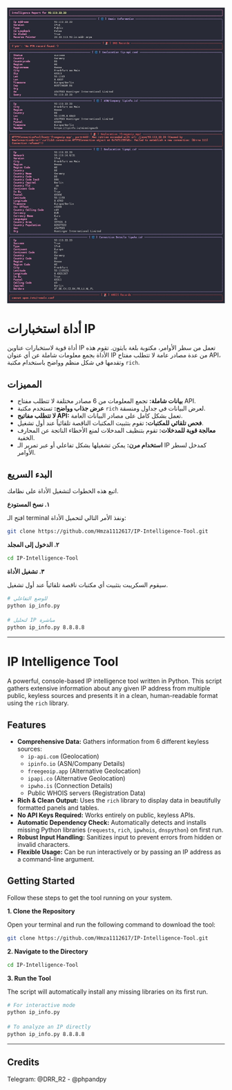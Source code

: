 ![Tool Preview](./Screenshot_20250816-205928_Termux.png)

# أداة استخبارات IP

أداة قوية لاستخبارات عناوين IP تعمل من سطر الأوامر، مكتوبة بلغة بايثون. تقوم هذه الأداة بجمع معلومات شاملة عن أي عنوان IP من عدة مصادر عامة لا تتطلب مفتاح API، وتقدمها في شكل منظم وواضح باستخدام مكتبة `rich`.

## المميزات

-   **بيانات شاملة:** تجمع المعلومات من 6 مصادر مختلفة لا تتطلب مفتاح API.
-   **عرض جذاب وواضح:** تستخدم مكتبة `rich` لعرض البيانات في جداول ومنسقة.
-   **لا تتطلب مفاتيح API:** تعمل بشكل كامل على مصادر البيانات العامة.
-   **فحص تلقائي للمكتبات:** تقوم بتثبيت المكتبات الناقصة تلقائياً عند أول تشغيل.
-   **معالجة قوية للمدخلات:** تقوم بتنظيف المدخلات لمنع الأخطاء الناتجة عن المحارف الخفية.
-   **استخدام مرن:** يمكن تشغيلها بشكل تفاعلي أو عبر تمرير الـ IP كمدخل لسطر الأوامر.

## البدء السريع

اتبع هذه الخطوات لتشغيل الأداة على نظامك.

**١. نسخ المستودع**

افتح الـ terminal ونفذ الأمر التالي لتحميل الأداة:

```bash
git clone https://github.com/Hmza1112617/IP-Intelligence-Tool.git
```

**٢. الدخول إلى المجلد**

```bash
cd IP-Intelligence-Tool
```

**٣. تشغيل الأداة**

سيقوم السكريبت بتثبيت أي مكتبات ناقصة تلقائياً عند أول تشغيل.

```bash
# للوضع التفاعلي
python ip_info.py

# لتحليل IP مباشرة
python ip_info.py 8.8.8.8
```

---

# IP Intelligence Tool

A powerful, console-based IP intelligence tool written in Python. This script gathers extensive information about any given IP address from multiple public, keyless sources and presents it in a clean, human-readable format using the `rich` library.

## Features

-   **Comprehensive Data:** Gathers information from 6 different keyless sources:
    -   `ip-api.com` (Geolocation)
    -   `ipinfo.io` (ASN/Company Details)
    -   `freegeoip.app` (Alternative Geolocation)
    -   `ipapi.co` (Alternative Geolocation)
    -   `ipwho.is` (Connection Details)
    -   Public WHOIS servers (Registration Data)
-   **Rich & Clean Output:** Uses the `rich` library to display data in beautifully formatted panels and tables.
-   **No API Keys Required:** Works entirely on public, keyless APIs.
-   **Automatic Dependency Check:** Automatically detects and installs missing Python libraries (`requests`, `rich`, `ipwhois`, `dnspython`) on first run.
-   **Robust Input Handling:** Sanitizes input to prevent errors from hidden or invalid characters.
-   **Flexible Usage:** Can be run interactively or by passing an IP address as a command-line argument.

## Getting Started

Follow these steps to get the tool running on your system.

**1. Clone the Repository**

Open your terminal and run the following command to download the tool:

```bash
git clone https://github.com/Hmza1112617/IP-Intelligence-Tool.git
```

**2. Navigate to the Directory**

```bash
cd IP-Intelligence-Tool
```

**3. Run the Tool**

The script will automatically install any missing libraries on its first run.

```bash
# For interactive mode
python ip_info.py

# To analyze an IP directly
python ip_info.py 8.8.8.8
```

---
## Credits

Telegram: @DRR_R2 - @phpandpy
